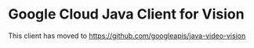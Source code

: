 # Google Cloud Java Client for Vision
 
This client has moved to https://github.com/googleapis/java-video-vision